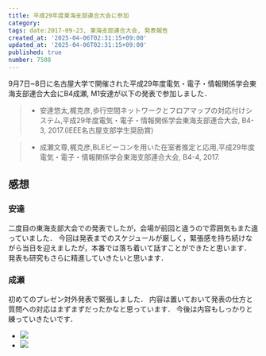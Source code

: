 ```yaml
---
title: 平成29年度東海支部連合大会に参加
category:
tags: date:2017-09-23, 東海支部連合大会, 発表報告
created_at: '2025-04-06T02:31:15+09:00'
updated_at: '2025-04-06T02:31:15+09:00'
published: true
number: 7508
---
```




9月7日~8日に名古屋大学で開催された平成29年度電気・電子・情報関係学会東海支部連合大会にB4成瀬, M1安達が以下の発表で参加しました．

> - 安達悠太,梶克彦,歩行空間ネットワークとフロアマップの対応付けシステム,平成29年度電気・電子・情報関係学会東海支部連合大会, B4-3, 2017.(IEEE名古屋支部学生奨励賞)

> - 成瀬文尊,梶克彦,BLEビーコンを用いた在室者推定と応用,平成29年度電気・電子・情報関係学会東海支部連合大会, B4-4, 2017.

## 感想 

### 安達
二度目の東海支部大会での発表でしたが，会場が前回と違うので雰囲気もまた違っていました．
今回は発表までのスケジュールが厳しく，緊張感を持ち続けながら当日を迎えましたが，本番では落ち着いて話すことができたと思います．
発表も研究もさらに精進していきたいと思います． 

### 成瀬
初めてのプレゼン対外発表で緊張しました．
内容は置いておいて発表の仕方と質問への対応はまずまずだったかなと思っています．
今後は内容もしっかりと練っていきたいです．

<div class="img-container">
    <ul class="slider">
        <li><img src="https://img.esa.io/uploads/production/attachments/13979/2025/04/06/148142/1e032737-c02d-465a-947b-004586a94a22.webp" loading='lazy' /></li>
        <li><img src="https://img.esa.io/uploads/production/attachments/13979/2025/04/06/148142/43d5d3ee-86fd-404a-9461-86ae05dcb6ea.webp" loading='lazy' /></li>
    </ul>
</div>

